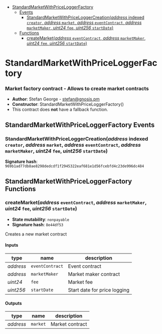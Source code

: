* [StandardMarketWithPriceLoggerFactory](#standardmarketwithpriceloggerfactory)
  * [Events](#standardmarketwithpriceloggerfactory-events)
    * [StandardMarketWithPriceLoggerCreation(*address* indexed `creator`, *address* `market`, *address* `eventContract`, *address* `marketMaker`, *uint24* `fee`, *uint256* `startDate`)](#standardmarketwithpriceloggercreationaddress-indexed-creator-address-market-address-eventcontract-address-marketmaker-uint24-fee-uint256-startdate)
  * [Functions](#standardmarketwithpriceloggerfactory-functions)
    * [createMarket(*address* `eventContract`, *address* `marketMaker`, *uint24* `fee`, *uint256* `startDate`)](#createmarketaddress-eventcontract-address-marketmaker-uint24-fee-uint256-startdate)

# StandardMarketWithPriceLoggerFactory

### Market factory contract - Allows to create market contracts

- **Author**: Stefan George - <stefan@gnosis.pm>
- **Constructor**: StandardMarketWithPriceLoggerFactory()
- This contract does **not** have a fallback function.

## StandardMarketWithPriceLoggerFactory Events

### StandardMarketWithPriceLoggerCreation(*address* indexed `creator`, *address* `market`, *address* `eventContract`, *address* `marketMaker`, *uint24* `fee`, *uint256* `startDate`)

**Signature hash**: `969b1ad77db8ae8298dedcdf1f2945322eaf681e1d56fcebfd4c23de996dc484`

## StandardMarketWithPriceLoggerFactory Functions

### createMarket(*address* `eventContract`, *address* `marketMaker`, *uint24* `fee`, *uint256* `startDate`)

- **State mutability**: `nonpayable`
- **Signature hash**: `8e44df53`

Creates a new market contract

#### Inputs

| type      | name            | description                  |
| --------- | --------------- | ---------------------------- |
| *address* | `eventContract` | Event contract               |
| *address* | `marketMaker`   | Market maker contract        |
| *uint24*  | `fee`           | Market fee                   |
| *uint256* | `startDate`     | Start date for price logging |

#### Outputs

| type      | name     | description     |
| --------- | -------- | --------------- |
| *address* | `market` | Market contract |
